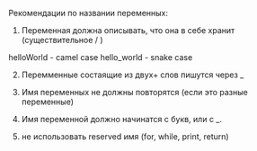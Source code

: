 Рекомендации по названии переменных: 

1. Переменная должна описывать, что она в себе хранит (существительное / )

helloWorld - camel case
hello_world - snake case

2. Перемменные состаящие из двух+ слов пишутся через _ 

3. Имя переменных не должны повторятся (если это разные переменные)

4. Имя переменной должно начинатся с букв, или с _.

5. не использовать reserved имя (for, while, print, return)